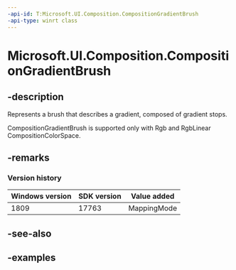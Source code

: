 ```yaml
---
-api-id: T:Microsoft.UI.Composition.CompositionGradientBrush
-api-type: winrt class
---
```


<!-- Class syntax.
public class CompositionGradientBrush : CompositionBrush, CompositionBrush
-->

# Microsoft.UI.Composition.CompositionGradientBrush

## -description

Represents a brush that describes a gradient, composed of gradient stops.

CompositionGradientBrush is supported only with Rgb and RgbLinear CompositionColorSpace.

## -remarks

### Version history

| Windows version | SDK version | Value added |
| -- | -- | -- |
| 1809 | 17763 | MappingMode |

## -see-also

## -examples

